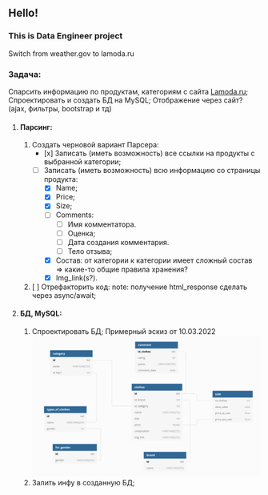 ## Hello!
### This is Data Engineer project

Switch from weather.gov to lamoda.ru

### Задача:
Спарсить информацию по продуктам, категориям с сайта [Lamoda.ru](Lamoda.ru);
Спроектировать и создать БД на MySQL;
Отображение через сайт? (ajax, фильтры, bootstrap и тд)

1. #### Парсинг:
    1. Создать черновой вариант Парсера:
        * [х] Записать (иметь возможность) все ссылки на продукты с выбранной категории;
        * [ ] Записать (иметь возможность) всю информацию со страницы продукта:
            * [x] Name;
            * [x] Price;
            * [x] Size;
            * [ ] Comments:
                * [ ] Имя комментатора.
                * [ ] Оценка;
                * [ ] Дата создания комментария.
                * [ ] Тело отзыва;
            * [x] Состав:
                от категории к категории имеет сложный состав => какие-то общие правила хранения?
            * [x] Img_link(s?).
    2. [ ] Отрефакторить код:
        note: получение html_response сделать через async/await;
2. #### БД, MySQL:
    1. Спроектировать БД;
        Примерный эскиз  от 10.03.2022
        ![DB_10.03.2022](/utils/DB_10.03.2022.png)
    2. Залить инфу в созданную БД;

